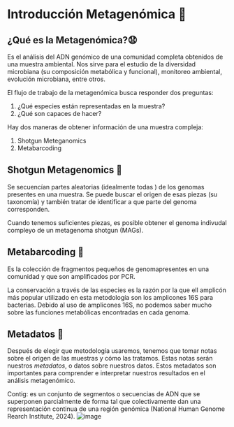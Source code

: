 # Introducción Metagenómica 🦠

## ¿Qué es la Metagenómica?😧

Es el  análisis del ADN genómico de una comunidad completa obtenidos de una muestra ambiental. Nos sirve para el estudio de la diversidad microbiana (su composición metabólica y funcional), monitoreo ambiental, evolución microbiana, entre otros.

El flujo de trabajo de la metagenómica busca responder dos preguntas:
1. ¿Qué especies están representadas en la muestra?
2. ¿Qué son capaces de hacer?

Hay dos maneras de obtener información de una muestra compleja:
1. Shotgun Meteganomics
2. Metabarcoding

## Shotgun Metagenomics 🔫
Se secuencían partes aleatorias (idealmente todas ) de los genomas presentes en una muestra. Se puede buscar el origen de esas piezas (su taxonomía) y también tratar de identificar a que parte del genoma corresponden. 

Cuando tenemos suficientes piezas, es posible obtener el genoma indivudal compleyo de un metagenoma shotgun (MAGs). 


## Metabarcoding 🧬
Es la colección de fragmentos  pequeños de genomapresentes en una comunidad y que son amplificados por PCR.

La conservación a través de las especies es la razón por la que ell amplicón más popular utilizado en esta metodología son los amplicones 16S para bacterias. Debido al uso de amplicones 16S, no podemos saber mucho sobre las funciones metabólicas encontradas en cada genoma. 

## Metadatos 📎
Después de elegir que metodología usaremos, tenemos que tomar notas sobre el origen de las muestras y cómo las tratamos. Estas notas serán nuestros *metadatos*, o datos sobre nuestros datos. Estos metadatos son importantes para comprender e interpretar nuestros resultados en el análisis metagenómico.

Contig:  es un conjunto de segmentos o secuencias de ADN que se superponen parcialmente de forma tal que colectivamente dan una representación continua de una región genómica (National Human Genome Rearch Institute, 2024).
![image](https://github.com/landalab0/IntroduccionMetagenomica/assets/160524982/db28fe18-5938-4d6f-9fe0-f66c8c8abc93)

